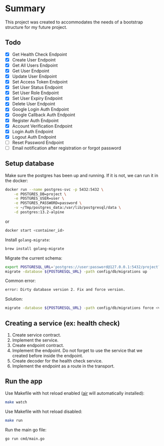 # Summary

This project was created to accommodates the needs of a bootstrap structure for my future project.

## Todo

- [x] Get Health Check Endpoint
- [x] Create User Endpoint
- [x] Get All Users Endpoint
- [x] Get User Endpoint
- [x] Update User Endpoint
- [x] Set Access Token Endpoint
- [x] Set User Status Endpoint
- [x] Set User Role Endpoint
- [x] Set User Expiry Endpoint
- [x] Delete User Endpoint
- [x] Google Login Auth Endpoint
- [x] Google Callback Auth Endpoint
- [x] Register Auth Endpoint
- [x] Account Verification Endpoint
- [x] Login Auth Endpoint
- [x] Logout Auth Endpoint
- [ ] Reset Password Endpoint
- [ ] Email notification after registration or forgot password

## Setup database

Make sure the postgres has been up and running. If it is not, we can run it in the docker:

```sh
docker run --name postgres-svc -p 5432:5432 \
    -e POSTGRES_DB=project \
    -e POSTGRES_USER=user \
    -e POSTGRES_PASSWORD=password \
    -v ~/Tmp/postgres_data:/var/lib/postgresql/data \
    -d postgres:13.2-alpine
```

or

```sh
docker start <container_id>
```

Install `golang-migrate`:

```sh
brew install golang-migrate
```

Migrate the current schema:

```sh
export POSTGRESQL_URL='postgres://user:password@127.0.0.1:5432/project?sslmode=disable'
migrate -database ${POSTGRESQL_URL} -path config/db/migrations up
```

Common error:

```sh
error: Dirty database version 2. Fix and force version.
```

Solution:

```sh
migrate -database ${POSTGRESQL_URL} -path config/db/migrations force <version - 1>
```

## Creating a service (ex: health check)

1. Create service contract.
2. Implement the service.
3. Create endpoint contract.
4. Implement the endpoint. Do not forget to use the service that we created before inside the endpoint.
5. Create decoder for the health check service.
6. Implement the endpoint as a route in the transport.

## Run the app

Use Makefile with hot reload enabled ([air](https://github.com/cosmtrek/air) will automatically installed):

```sh
make watch
```

Use Makefile with hot reload disabled:

```sh
make run
```

Run the main go file:

```sh
go run cmd/main.go
```
